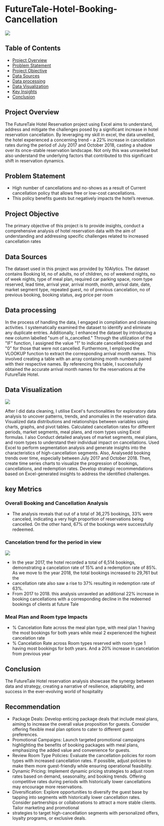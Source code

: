 # FutureTale-Hotel-Booking-Cancellation


![](hotel1.jgp)


## Table of Contents
- [Project Overview](#project-overview)
- [Problem Statement](#problem-statement)
- [Project Objective](#project-objective)
- [Data Sources](#data-sources)
- [Data processing](#data-processing)
- [Data Visualization](#Data-Visualization)
- [Key Insights](#key-insights)
- [Conclusion](#conclusion)


## Project Overview
The FutureTale Hotel Reservation project using Excel aims to understand, address and mitigate the challenges posed by a significant increase in hotel reservation cancellation. 
By leveraging my skill in excel, the data unveiled, the hotel experienced a concerning trend - a 22% increase in cancellation rates during the period of July 2017 and October 
2018, casting a shadow over its once-stable reservation landscape. Not only this was unraveled but also understand the underlying factors that contributed to this significant 
shift in reservation dynamics.

## Problem Statement
- High number of cancellations and no-shows as a result of Current cancellation policy that allows free or low-cost cancellations.
- This policy benefits guests but negatively impacts the hotel’s revenue.

## Project Objective
The primary objective of this project is to provide insights, conduct a comprehensive analysis of hotel reservation data with the aim of understanding and addressing specific 
challenges related to increased cancellation rates

## Data Sources
The dataset used in this project was provided by 10Alytics. The dataset contains Booking Id, no of adults, no of children, no of weekend nights, no of week nights, type of meal 
plan, required car parking space, room type reserved, lead time, arrival year, arrival month, month, arrival date, date, market segment type, repeated guest, no of previous cancelation, 
no of previous booking, booking status, avg price per room

## Data processing
In the process of handling the data, I engaged in compilation and cleansing activities. I systematically examined the dataset to identify and eliminate any duplicate entries. Additionally, 
I enhanced the dataset by introducing a new column labelled "sum of is_cancelled." Through the utilization of the "IF" function, I assigned the value "1" to indicate cancelled bookings 
and "0" for those that were not cancelled. Furthermore, I employed the VLOOKUP function to extract the corresponding arrival month names. This involved creating a table with an array containing 
month numbers paired with their respective names. By referencing this table, I successfully obtained the accurate arrival month names for the reservations at the FutureTale Hotel.

## Data Visualization

![](Dashboard_png.png)

After I did data cleaning, I utilise Excel's functionalities for exploratory data analysis to uncover patterns, trends, and anomalies in the reservation data. Visualized data distributions and 
relationships between variables using charts, graphs, and pivot tables. Calculated cancellation rates for different periods, market segments, meal plans, and room types using Excel formulas. I also 
Conduct detailed analyses of market segments, meal plans, and room types to understand their individual impact on cancellations. Used Excel to perform segmentation analysis and generate insights into 
the characteristics of high-cancellation segments. Also, Analysedd booking trends over time, especially between July 2017 and October 2018. Then, create time series charts to visualize the progression
of bookings, cancellations, and redemption rates. Develop strategic recommendations based on Excel-generated insights to address the identified challenges.

## key Metrics
### Overall Booking and Cancellation Analysis
- The analysis reveals that out of a total of 36,275 bookings, 33% were canceled, indicating a very high proportion of reservations being cancelled. On the other hand, 67% of the bookings were successfully redeemed.
### Cancelation trend for the period in view
![](image_2.png)
- In the year 2017, the hotel recorded a total of 6,514 bookings, demonstrating a cancelation rate of 15% and a redemption rate of 85%. As we move to the year 2018, the total bookings increased to 29,761 but the
- cancellation rate also saw a rise to 37% resulting in redemption rate of 63%. 
- From 2017 to 2018. this analysis unraveled an additional 22% increase in booking cancellations with a corresponding decline in the redeemed bookings of clients at future Tale
### Meal Plan and Room type Impacts
- % Cancelation Rate across the meal plan type, with meal plan 1 having the most bookings for both years while meal 2 experienced the highest cancelation rate
- % Cancelation Rate across Room types reserved with room type 1 having most bookings for both years. And a 20% increase in cancelation from previous year

## Conclusion
The FutureTale Hotel reservation analysis showcase the synergy between data and strategy, creating a narrative of resilience, adaptability, and success in the ever-evolving world of hospitality

## Recommendation
- Package Deals: Develop enticing package deals that include meal plans, aiming to increase the overall value proposition for guests. Consider offering flexible meal plan options to cater to different guest preferences.
- Promotional Campaigns: Launch targeted promotional campaigns highlighting the benefits of booking packages with meal plans, emphasizing the added value and convenience for guests.
- Review Room Type Policies: Evaluate the cancellation policies for room types with increased cancellation rates. If possible, adjust policies to make them more guest-friendly while ensuring operational feasibility.
- Dynamic Pricing: Implement dynamic pricing strategies to adjust room rates based on demand, seasonality, and booking trends. Offering competitive rates during periods with historically lower cancellations may encourage more reservations.
- Diversification: Explore opportunities to diversify the guest base by tapping into segments with historically lower cancellation rates. Consider partnerships or collaborations to attract a more stable clients. Tailor marketing and promotional
- strategies to target high-cancellation segments with personalized offers, loyalty programs, or exclusive deals.
